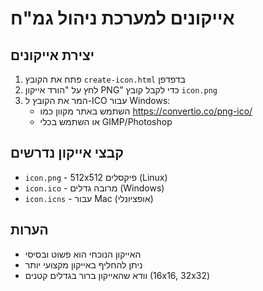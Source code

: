 # אייקונים למערכת ניהול גמ"ח

## יצירת אייקונים

1. פתח את הקובץ `create-icon.html` בדפדפן
2. לחץ על "הורד אייקון PNG" כדי לקבל קובץ `icon.png`
3. המר את הקובץ ל-ICO עבור Windows:
   - השתמש באתר מקוון כמו https://convertio.co/png-ico/
   - או השתמש בכלי GIMP/Photoshop

## קבצי אייקון נדרשים

- `icon.png` - 512x512 פיקסלים (Linux)
- `icon.ico` - מרובה גדלים (Windows)
- `icon.icns` - עבור Mac (אופציונלי)

## הערות

- האייקון הנוכחי הוא פשוט ובסיסי
- ניתן להחליף באייקון מקצועי יותר
- וודא שהאייקון ברור בגדלים קטנים (16x16, 32x32)